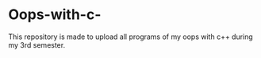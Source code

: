 # Oops-with-c-
This repository is made to upload all programs of my oops with c++ during my 3rd semester.
